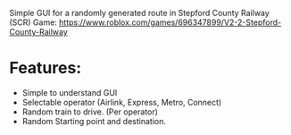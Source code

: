 Simple GUI for a randomly generated route in Stepford County Railway (SCR)
Game: https://www.roblox.com/games/696347899/V2-2-Stepford-County-Railway


# Features:
* Simple to understand GUI
* Selectable operator (Airlink, Express, Metro, Connect)
* Random train to drive. (Per operator)
* Random Starting point and destination.


